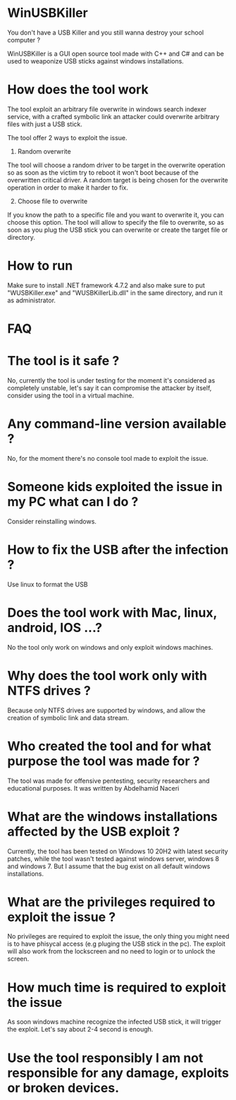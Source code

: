 # WinUSBKiller
You don't have a USB Killer and you still wanna destroy your school computer ?

WinUSBKiller is a GUI open source tool made with C++ and C# and can be used to weaponize USB sticks against windows installations.

# How does the tool work

The tool exploit an arbitrary file overwrite in windows search indexer service, with a crafted symbolic link an attacker could overwrite arbitrary files with just a USB stick.

The tool offer 2 ways to exploit the issue.

1. Random overwrite

The tool will choose a random driver to be target in the overwrite operation so as soon as the victim try to reboot it won't boot because of the overwritten critical driver. A random target is being chosen for the overwrite operation in order to make it harder to fix.

2. Choose file to overwrite

If you know the path to a specific file and you want to overwrite it, you can choose this option. The tool will allow to specify the file to overwrite, so as soon as you plug the USB stick you can overwrite or create the target file or directory.


# How to run

Make sure to install .NET framework 4.7.2 and also make sure to put "WUSBKiller.exe" and "WUSBKillerLib.dll" in the same directory, and run it as administrator.

# FAQ

# The tool is it safe ?

No, currently the tool is under testing for the moment it's considered as completely unstable, let's say it can compromise the attacker by itself, consider using the tool in a virtual machine.

# Any command-line version available ?

No, for the moment there's no console tool made to exploit the issue.

# Someone kids exploited the issue in my PC what can I do ?

Consider reinstalling windows.

# How to fix the USB after the infection ?

Use linux to format the USB

# Does the tool work with Mac, linux, android, IOS ...?

No the tool only work on windows and only exploit windows machines.

# Why does the tool work only with NTFS drives ?

Because only NTFS drives are supported by windows, and allow the creation of symbolic link and data stream.
 
# Who created the tool and for what purpose the tool was made for ?

The tool was made for offensive pentesting, security researchers and educational purposes.
It was written by Abdelhamid Naceri

# What are the windows installations affected by the USB exploit ?

Currently, the tool has been tested on Windows 10 20H2 with latest security patches, while the tool wasn't tested against windows server, windows 8 and windows 7. But I assume that the bug exist on all default windows installations.

# What are the privileges required to exploit the issue ?

No privileges are required to exploit the issue, the only thing you might need is to have phisycal access (e.g pluging the USB stick in the pc). The exploit will also work from the lockscreen and no need to login or to unlock the screen.

# How much time is required to exploit the issue

As soon windows machine recognize the infected USB stick, it will trigger the exploit. Let's say about 2-4 second is enough.



# Use the tool responsibly I am not responsible for any damage, exploits or broken devices.
